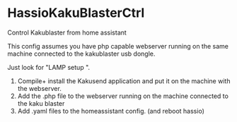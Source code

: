 # HassioKakuBlasterCtrl
Control Kakublaster from home assistant

This config assumes you have php capable webserver running on the same machine
connected to the kakublaster usb dongle.

Just look for "LAMP setup <Osname>".

1. Compile+ install the Kakusend application and put it on the machine with the webserver.
2. Add the .php file to the webserver running on the machine connected to the kaku blaster
3. Add .yaml files to the homeassistant config. (and reboot hassio)
